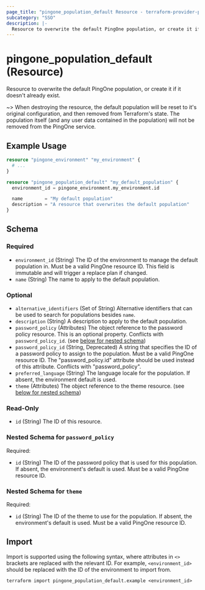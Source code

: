 ```yaml
---
page_title: "pingone_population_default Resource - terraform-provider-pingone"
subcategory: "SSO"
description: |-
  Resource to overwrite the default PingOne population, or create it if it doesn't already exist.
---
```


# pingone_population_default (Resource)

Resource to overwrite the default PingOne population, or create it if it doesn't already exist.

~> When destroying the resource, the default population will be reset to it's original configuration, and then removed from Terraform's state.  The population itself (and any user data contained in the population) will not be removed from the PingOne service.

## Example Usage

```terraform
resource "pingone_environment" "my_environment" {
  # ...
}

resource "pingone_population_default" "my_default_population" {
  environment_id = pingone_environment.my_environment.id

  name        = "My default population"
  description = "A resource that overwrites the default population"
}
```

<!-- schema generated by tfplugindocs -->
## Schema

### Required

- `environment_id` (String) The ID of the environment to manage the default population in.  Must be a valid PingOne resource ID.  This field is immutable and will trigger a replace plan if changed.
- `name` (String) The name to apply to the default population.

### Optional

- `alternative_identifiers` (Set of String) Alternative identifiers that can be used to search for populations besides `name`.
- `description` (String) A description to apply to the default population.
- `password_policy` (Attributes) The object reference to the password policy resource. This is an optional property. Conflicts with `password_policy_id`. (see [below for nested schema](#nestedatt--password_policy))
- `password_policy_id` (String, Deprecated) A string that specifies the ID of a password policy to assign to the population.  Must be a valid PingOne resource ID. The "password_policy.id" attribute should be used instead of this attribute.  Conflicts with "password_policy".
- `preferred_language` (String) The language locale for the population. If absent, the environment default is used.
- `theme` (Attributes) The object reference to the theme resource. (see [below for nested schema](#nestedatt--theme))

### Read-Only

- `id` (String) The ID of this resource.

<a id="nestedatt--password_policy"></a>
### Nested Schema for `password_policy`

Required:

- `id` (String) The ID of the password policy that is used for this population. If absent, the environment's default is used. Must be a valid PingOne resource ID.


<a id="nestedatt--theme"></a>
### Nested Schema for `theme`

Required:

- `id` (String) The ID of the theme to use for the population. If absent, the environment's default is used. Must be a valid PingOne resource ID.

## Import

Import is supported using the following syntax, where attributes in `<>` brackets are replaced with the relevant ID.  For example, `<environment_id>` should be replaced with the ID of the environment to import from.

```shell
terraform import pingone_population_default.example <environment_id>
```
